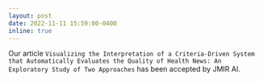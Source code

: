 ```yaml
---
layout: post
date: 2022-11-11 15:59:00-0400
inline: true
---
```


Our article `Visualizing the Interpretation of a Criteria-Driven System that Automatically Evaluates the Quality of Health News: An Exploratory Study of Two Approaches` has been accepted by JMIR AI. 

